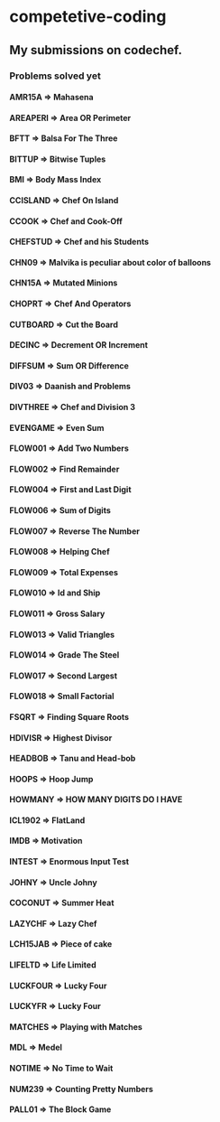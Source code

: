 # competetive-coding

## My submissions on codechef.
### Problems solved yet

#### AMR15A => Mahasena
#### AREAPERI => Area OR Perimeter
#### BFTT => Balsa For The Three
#### BITTUP => Bitwise Tuples
#### BMI => Body Mass Index
#### CCISLAND => Chef On Island
#### CCOOK => Chef and Cook-Off
#### CHEFSTUD => Chef and his Students
#### CHN09 => Malvika is peculiar about color of balloons
#### CHN15A => Mutated Minions
#### CHOPRT => Chef And Operators
#### CUTBOARD => Cut the Board
#### DECINC => Decrement OR Increment
#### DIFFSUM => Sum OR Difference
#### DIV03 => Daanish and Problems
#### DIVTHREE => Chef and Division 3
#### EVENGAME => Even Sum
#### FLOW001 => Add Two Numbers
#### FLOW002 => Find Remainder
#### FLOW004 => First and Last Digit
#### FLOW006 => Sum of Digits
#### FLOW007 => Reverse The Number
#### FLOW008 => Helping Chef
#### FLOW009 => Total Expenses
#### FLOW010 => Id and Ship
#### FLOW011 => Gross Salary
#### FLOW013 => Valid Triangles
#### FLOW014 => Grade The Steel
#### FLOW017 => Second Largest
#### FLOW018 => Small Factorial
#### FSQRT => Finding Square Roots
#### HDIVISR => Highest Divisor
#### HEADBOB => Tanu and Head-bob
#### HOOPS => Hoop Jump
#### HOWMANY => HOW MANY DIGITS DO I HAVE
#### ICL1902 => FlatLand
#### IMDB => Motivation
#### INTEST => Enormous Input Test
#### JOHNY => Uncle Johny
#### COCONUT => Summer Heat
#### LAZYCHF => Lazy Chef
#### LCH15JAB => Piece of cake
#### LIFELTD => Life Limited
#### LUCKFOUR => Lucky Four
#### LUCKYFR => Lucky Four
#### MATCHES => Playing with Matches
#### MDL => Medel
#### NOTIME => No Time to Wait
#### NUM239 => Counting Pretty Numbers
#### PALL01 => The Block Game
